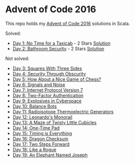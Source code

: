 # Advent of Code 2016

This repo holds my [Advent of Code 2016](http://adventofcode.com/2016/) solutions in Scala.

Solved:

* [Day 1: No Time for a Taxicab](http://adventofcode.com/2016/day/1) - 2 Stars [Solution](https://github.com/oxcarh/advent-of-code-2016/blob/master/src/main/scala/com/oxcarh/adventofcode2016/Day1.scala)
* [Day 2: Bathroom Security](http://adventofcode.com/2016/day/2) - 2 Stars [Solution](https://github.com/oxcarh/advent-of-code-2016/blob/master/src/main/scala/com/oxcarh/adventofcode2016/Day2.scala)

Not solved:

* [Day 3: Squares With Three Sides](https://adventofcode.com/2016/day/3)
* [Day 4: Security Through Obscurity](https://adventofcode.com/2016/day/4)
* [Day 5: How About a Nice Game of Chess?](https://adventofcode.com/2016/day/5)
* [Day 6: Signals and Noise](https://adventofcode.com/2016/day/6)
* [Day 7: Internet Protocol Version 7](https://adventofcode.com/2016/day/7)
* [Day 8: Two-Factor Authentication](https://adventofcode.com/2016/day/8)
* [Day 9: Explosives in Cyberspace](https://adventofcode.com/2016/day/9)
* [Day 10: Balance Bots](https://adventofcode.com/2016/day/10)
* [Day 11: Radioisotope Thermoelectric Generators](https://adventofcode.com/2016/day/11)
* [Day 12: Leonardo's Monorail](https://adventofcode.com/2016/day/12)
* [Day 13: A Maze of Twisty Little Cubicles](https://adventofcode.com/2016/day/13)
* [Day 14: One-Time Pad](https://adventofcode.com/2016/day/14)
* [Day 15: Timing is Everything](https://adventofcode.com/2016/day/15)
* [Day 16: Dragon Checksum](https://adventofcode.com/2016/day/16)
* [Day 17: Two Steps Forward](https://adventofcode.com/2016/day/17)
* [Day 18: Like a Rogue](https://adventofcode.com/2016/day/18)
* [Day 19: An Elephant Named Joseph](https://adventofcode.com/2016/day/19)



